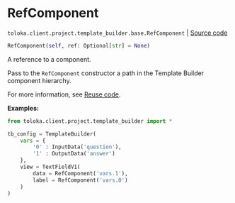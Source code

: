 # RefComponent
`toloka.client.project.template_builder.base.RefComponent` | [Source code](https://github.com/Toloka/toloka-kit/blob/v1.2.2/src/client/project/template_builder/base.py#L191)

```python
RefComponent(self, ref: Optional[str] = None)
```

A reference to a component.


Pass to the `RefComponent` constructor a path in the Template Builder component hierarchy.

For more information, see [Reuse code](https://toloka.ai/docs/template-builder/best-practices/reuse).


**Examples:**


```python
from toloka.client.project.template_builder import *

tb_config = TemplateBuilder(
    vars = {
        '0' : InputData('question'),
        '1' : OutputData('answer')
    },
    view = TextFieldV1(
        data = RefComponent('vars.1'),
        label = RefComponent('vars.0')
    )
)
```
